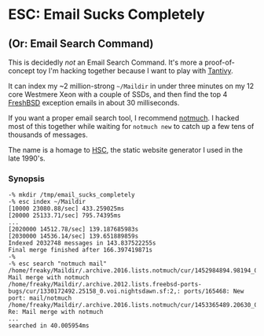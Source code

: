 # ESC: Email Sucks Completely

## (Or: Email Search Command)

This is decidedly *not* an Email Search Command.  It's more a proof-of-concept
toy I'm hacking together because I want to play with [Tantivy].

It can index my ~2 million-strong `~/Maildir` in under three minutes on my 12
core Westmere Xeon with a couple of SSDs, and then find the top 4 [FreshBSD]
exception emails in about 30 milliseconds.

If you want a proper email search tool, I recommend [notmuch].  I hacked most of
this together while waiting for `notmuch new` to catch up a few tens of
thousands of messages.

The name is a homage to [HSC], the static website generator I used in the late
1990's.

### Synopsis

```
-% mkdir /tmp/email_sucks_completely
-% esc index ~/Maildir
[10000 23080.88/sec] 433.259025ms
[20000 25133.71/sec] 795.74395ms
...
[2020000 14512.78/sec] 139.187685983s
[2030000 14536.14/sec] 139.651889859s
Indexed 2032748 messages in 143.837522255s
Final merge finished after 166.397419871s
-%
-% esc search "notmuch mail"
/home/freaky/Maildir/.archive.2016.lists.notmuch/cur/1452984894.98194_0.voi.aagh.net:2,: Mail merge with notmuch
/home/freaky/Maildir/.archive.2012.lists.freebsd-ports-bugs/cur/1330172492.25158_0.voi.nightsdawn.sf:2,: ports/165468: New port: mail/notmuch
/home/freaky/Maildir/.archive.2016.lists.notmuch/cur/1453365489.20630_0.voi.aagh.net:2,: Re: Mail merge with notmuch
...
searched in 40.005954ms
```

[Tantivy]: https://github.com/tantivy-search/tantivy
[FreshBSD]: https://v4.freshbsd.org
[notmuch]: https://notmuchmail.org
[HSC]: https://github.com/mbethke/hsc
